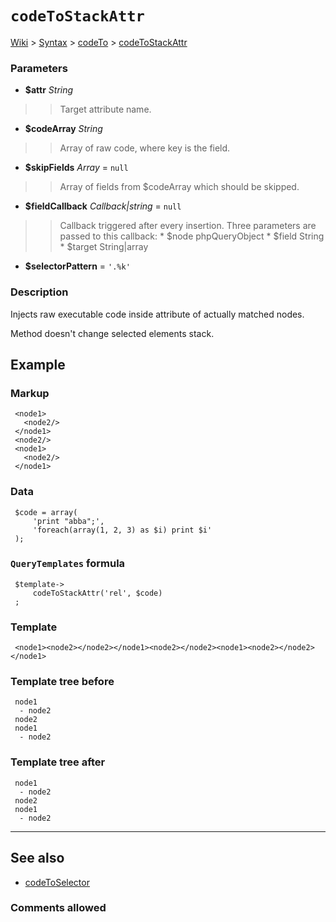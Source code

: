 # `codeToStackAttr` #
[Wiki](http://code.google.com/p/querytemplates/w/list) > [Syntax](Syntax.md) > [codeTo](codeToSyntax.md) > [codeToStackAttr](codeToStackAttrMethodPHP.md)
### Parameters ###
  * **$attr** _String_
> > Target attribute name.
  * **$codeArray** _String_
> > Array of raw code, where key is the field.
  * **$skipFields** _Array_ = `null`
> > Array of fields from $codeArray which should be skipped.
  * **$fieldCallback** _Callback|string_ = `null`
> > Callback triggered after every insertion. Three parameters are passed to  this callback:
      * $node phpQueryObject
      * $field String
      * $target String|array
  * **$selectorPattern**  = `'.%k'`



### Description ###
Injects raw executable code inside attribute of actually matched nodes.


Method doesn't change selected elements stack.


## Example ##


### Markup ###
```
 <node1>
   <node2/>
 </node1>
 <node2/>
 <node1>
   <node2/>
 </node1>

```
### Data ###
```
 $code = array(
     'print "abba";',
     'foreach(array(1, 2, 3) as $i) print $i'
 );

```
### `QueryTemplates` formula ###
```
 $template->
     codeToStackAttr('rel', $code)
 ;

```
### Template ###
```
 <node1><node2></node2></node1><node2></node2><node1><node2></node2></node1>

```
### Template tree before ###
```
 node1
  - node2
 node2
 node1
  - node2

```
### Template tree after ###
```
 node1
  - node2
 node2
 node1
  - node2

```

---


## See also ##
  * [codeToSelector](codeToSelectorMethodPHP.md)


### Comments allowed ###